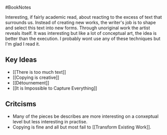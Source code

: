 #BookNotes 

Interesting, if fairly academic read, about reacting to the excess of text that surrounds us. Instead of creating new works, the writer's job is to shape and select this text into new forms. Through unoriginal work the artist reveals itself. It was interesting but like a lot of conceptual art, the idea is better than the execution. I probably wont use any of these techniques but I'm glad I read it. 

## Key Ideas

* [[There is too much text]]
* [[Copying is creative]]
* [[Détournement]]
* [[It is Impossible to Capture Everything]]

## Critcisms

- Many of the pieces be describes are more interesting on a conxeptual level but less interesting in practise.
- Copying is fine and all but most fail to [[Transform Existing Work]]. 